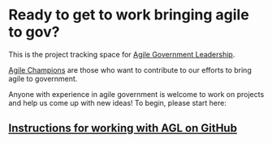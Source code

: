 # Ready to get to work bringing agile to gov?

This is the project tracking space for [Agile Government Leadership](http://www.agilegovleaders.org/). 

[Agile Champions](http://www.agilegovleaders.org/about/agile-champions/) are those who want to contribute to our efforts to bring agile to government.

Anyone with experience in agile government is welcome to work on projects and help us come up with new ideas! To begin, please start here:

## [Instructions for working with AGL on GitHub](http://www.agilegovleaders.org/working-agl-github/)
